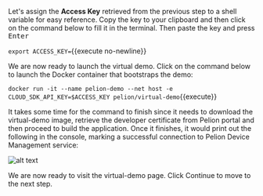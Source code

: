 Let's assign the **Access Key** retrieved from the previous step to a shell variable for easy reference. Copy the key to your clipboard and then click on the command below to fill it in the terminal. Then paste the key and press <kbd>Enter<kbd>

`export ACCESS_KEY=`{{execute no-newline}}

We are now ready to launch the virtual demo. Click on the command below to launch the Docker container that bootstraps the demo:

`docker run -it --name pelion-demo --net host -e CLOUD_SDK_API_KEY=$ACCESS_KEY pelion/virtual-demo`{{execute}}

It takes some time for the command to finish since it needs to download the virtual-demo image, retrieve the developer certificate from Pelion portal and then proceed to build the application. Once it finishes, it would print out the following in the console, marking a successful connection to Pelion Device Management service:

![alt text](https://i.ibb.co/fYbR7ff/portal-demo-ready.png "Ready")

We are now ready to visit the virtual-demo page. Click Continue to move to the next step.
